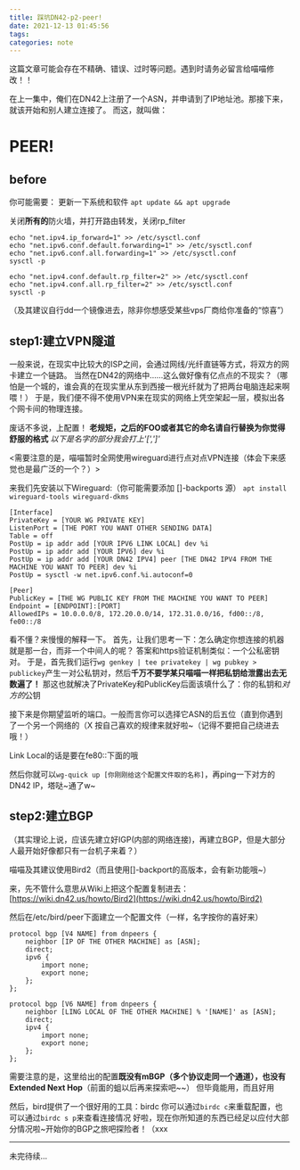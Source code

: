 ```yaml
---
title: 踩坑DN42-p2-peer!
date: 2021-12-13 01:45:56
tags:
categories: note
---
```


这篇文章可能会存在不精确、错误、过时等问题。遇到时请务必留言给喵喵修改！！

在上一集中，俺们在DN42上注册了一个ASN，并申请到了IP地址池。那接下来，就该开始和别人建立连接了。
而这，就叫做：
# PEER!

## before

你可能需要：
更新一下系统和软件
`apt update && apt upgrade`

关闭**所有的**防火墙，并打开路由转发，关闭rp_filter
```
echo "net.ipv4.ip_forward=1" >> /etc/sysctl.conf
echo "net.ipv6.conf.default.forwarding=1" >> /etc/sysctl.conf
echo "net.ipv6.conf.all.forwarding=1" >> /etc/sysctl.conf
sysctl -p

echo "net.ipv4.conf.default.rp_filter=2" >> /etc/sysctl.conf
echo "net.ipv4.conf.all.rp_filter=2" >> /etc/sysctl.conf
sysctl -p
```
（及其建议自行dd一个镜像进去，除非你想感受某些vps厂商给你准备的“惊喜”）

## step1:建立VPN隧道
一般来说，在现实中比较大的ISP之间，会通过网线/光纤直链等方式，将双方的网卡建立一个链路。
当然在DN42的网络中……这么做好像有亿点点的不现实？（哪怕是一个城的，谁会真的在现实里从东到西接一根光纤就为了把两台电脑连起来啊喂！）
于是，我们便不得不使用VPN来在现实的网络上凭空架起一层，模拟出各个网卡间的物理连接。

废话不多说，上配置！
**老规矩，之后的FOO或者其它的命名请自行替换为你觉得舒服的格式**
*以下是名字的部分我会打上'\[','\]'*

<需要注意的是，喵喵暂时全网使用wireguard进行点对点VPN连接（体会下来感觉也是最广泛的一个？）>

来我们先安装以下Wireguard:（你可能需要添加 []-backports 源）
`apt install wireguard-tools wireguard-dkms`

```
[Interface]
PrivateKey = [YOUR WG PRIVATE KEY]
ListenPort = [THE PORT YOU WANT OTHER SENDING DATA]
Table = off
PostUp = ip addr add [YOUR IPV6 LINK LOCAL] dev %i
PostUp = ip addr add [YOUR IPV6] dev %i
PostUp = ip addr add [YOUR DN42 IPV4] peer [THE DN42 IPV4 FROM THE MACHINE YOU WANT TO PEER] dev %i
PostUp = sysctl -w net.ipv6.conf.%i.autoconf=0

[Peer]
PublicKey = [THE WG PUBLIC KEY FROM THE MACHINE YOU WANT TO PEER]
Endpoint = [ENDPOINT]:[PORT]
AllowedIPs = 10.0.0.0/8, 172.20.0.0/14, 172.31.0.0/16, fd00::/8, fe00::/8
```

看不懂？来慢慢的解释一下。
首先，让我们思考一下：怎么确定你想连接的机器就是那一台，而非一个中间人的呢？
答案和https验证机制类似：一个公私密钥对。
于是，首先我们运行`wg genkey | tee privatekey | wg pubkey > publickey`产生一对公私钥对，然后**千万不要学某只喵喵一样把私钥给泄露出去无数遍了！**
那这也就解决了PrivateKey和PublicKey后面该填什么了：你的私钥和*对方的*公钥

接下来是你期望监听的端口。一般而言你可以选择它ASN的后五位（直到你遇到了一个另一个网络的（X
按自己喜欢的规律来就好啦~（记得不要把自己绕进去哦！）

Link Local的话是要在fe80::下面的哦

然后你就可以`wg-quick up [你刚刚给这个配置文件取的名称]`，再ping一下对方的DN42 IP，塔哒~通了w~

## step2:建立BGP
 
（其实理论上说，应该先建立好IGP(内部的网络连接)，再建立BGP，但是大部分人最开始好像都只有一台机子来着？）

喵喵及其建议使用Bird2（而且使用[]-backport的高版本，会有新功能哦~）

来，先不管什么意思从Wiki上把这个配置复制进去：[https://wiki.dn42.us/howto/Bird2](https://wiki.dn42.us/howto/Bird2)

然后在/etc/bird/peer下面建立一个配置文件（一样，名字按你的喜好来）

```
protocol bgp [V4 NAME] from dnpeers {
	neighbor [IP OF THE OTHER MACHINE] as [ASN];
	direct;
	ipv6 {
		import none;
		export none;
	};
};

protocol bgp [V6 NAME] from dnpeers {
	neighbor [LING LOCAL OF THE OTHER MACHINE] % '[NAME]' as [ASN];
	direct;
	ipv4 {
		import none;
		export none;
	};
};
```

需要注意的是，这里给出的配置**既没有mBGP（多个协议走同一个通道），也没有Extended Next Hop**（前面的蛆以后再来探索吧~~）
但毕竟能用，而且好用

然后，bird提供了一个很好用的工具：birdc
你可以通过`birdc c`来重载配置，也可以通过`birdc s p`来查看连接情况
好啦，现在你所知道的东西已经足以应付大部分情况啦~开始你的BGP之旅吧探险者！（xxx

---
未完待续...